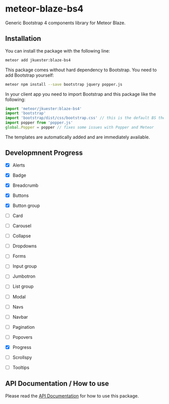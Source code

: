 # meteor-blaze-bs4
Generic Bootstrap 4 components library for Meteor Blaze.

## Installation

You can install the package with the following line:

```bash
meteor add jkuester:blaze-bs4
```

This package comes without hard dependency to Bootstrap. You need to add Bootstrap yourself:

```bash
meteor npm install --save bootstrap jquery popper.js
```

In your client app you need to import Bootstrap and this package like the following:

```javascript
import 'meteor/jkuester:blaze-bs4'
import 'bootstrap'
import 'bootstrap/dist/css/bootstrap.css' // this is the default BS theme as example
import popper from 'popper.js'
global.Popper = popper // fixes some issues with Popper and Meteor
``` 

The templates are automatically added and are immediately available.

## Developmnent Progress

- [x] Alerts
- [x] Badge
- [x] Breadcrumb
- [x] Buttons
- [x] Button group
- [ ] Card
- [ ] Carousel
- [ ] Collapse
- [ ] Dropdowns
- [ ] Forms
- [ ] Input group
- [ ] Jumbotron
- [ ] List group
- [ ] Modal
- [ ] Navs
- [ ] Navbar
- [ ] Pagination
- [ ] Popovers
- [x] Progress
- [ ] Scrollspy
- [ ] Tooltips 



## API Documentation / How to use

Please read the [API Documentation](API.md) for how to use this package.